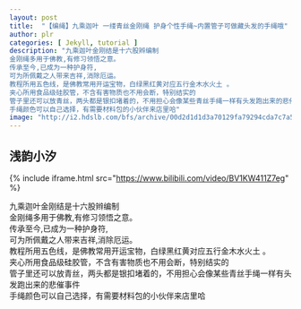 ```yaml
---
layout: post
title:  "【编绳】九乘迦叶 一缕青丝金刚绳 护身个性手绳~内置管子可做藏头发的手绳哦"
author: plr
categories: [ Jekyll, tutorial ]
description: "九乘迦叶金刚结是十六股辫编制
金刚绳多用于佛教,有修习领悟之意。
传承至今,已成为一种护身符,
可为所佩戴之人带来吉祥,消除厄运。
教程所用五色线，是佛教常用开运宝物，白绿黑红黄对应五行金木水火土 。
夹心所用食品级硅胶管，不含有害物质也不用会断，特别结实的
管子里还可以放青丝，两头都是银扣堵着的，不用担心会像某些青丝手绳一样有头发跑出来的悲催事件
手绳颜色可以自己选择，有需要材料包的小伙伴来店里哈"
image: "http://i2.hdslb.com/bfs/archive/00d2d1d1d3a70129fa79294cda7c7a5458e68faf.jpg"
---
```

## 浅韵小汐

{% include iframe.html src="https://www.bilibili.com/video/BV1KW411Z7eg" %}

九乘迦叶金刚结是十六股辫编制<br>金刚绳多用于佛教,有修习领悟之意。<br>传承至今,已成为一种护身符,<br>可为所佩戴之人带来吉祥,消除厄运。<br>教程所用五色线，是佛教常用开运宝物，白绿黑红黄对应五行金木水火土 。<br>夹心所用食品级硅胶管，不含有害物质也不用会断，特别结实的<br>管子里还可以放青丝，两头都是银扣堵着的，不用担心会像某些青丝手绳一样有头发跑出来的悲催事件<br>手绳颜色可以自己选择，有需要材料包的小伙伴来店里哈

